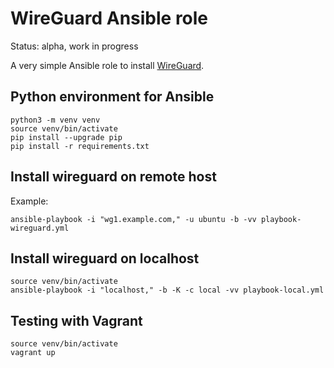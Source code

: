 # WireGuard Ansible role

Status: alpha, work in progress

A very simple Ansible role to install [WireGuard](https://www.wireguard.com/).

## Python environment for Ansible

```
python3 -m venv venv
source venv/bin/activate
pip install --upgrade pip
pip install -r requirements.txt
```

## Install wireguard on remote host

Example:

```
ansible-playbook -i "wg1.example.com," -u ubuntu -b -vv playbook-wireguard.yml
```

## Install wireguard on localhost

```
source venv/bin/activate
ansible-playbook -i "localhost," -b -K -c local -vv playbook-local.yml
```

## Testing with Vagrant

```
source venv/bin/activate
vagrant up
```
